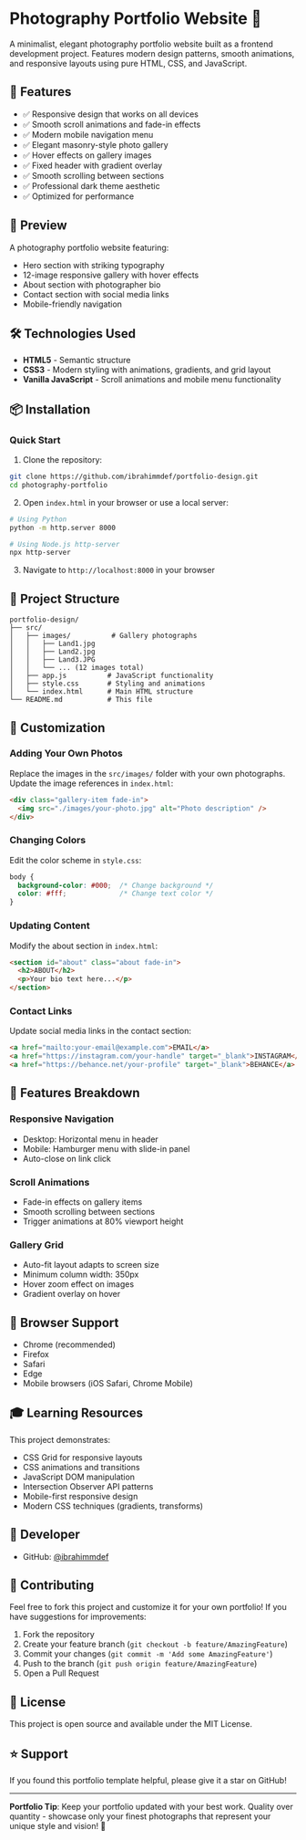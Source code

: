 # Photography Portfolio Website 📸

A minimalist, elegant photography portfolio website built as a frontend development project. Features modern design patterns, smooth animations, and responsive layouts using pure HTML, CSS, and JavaScript.

## 🚀 Features

- ✅ Responsive design that works on all devices
- ✅ Smooth scroll animations and fade-in effects
- ✅ Modern mobile navigation menu
- ✅ Elegant masonry-style photo gallery
- ✅ Hover effects on gallery images
- ✅ Fixed header with gradient overlay
- ✅ Smooth scrolling between sections
- ✅ Professional dark theme aesthetic
- ✅ Optimized for performance

## 📸 Preview

A photography portfolio website featuring:
- Hero section with striking typography
- 12-image responsive gallery with hover effects
- About section with photographer bio
- Contact section with social media links
- Mobile-friendly navigation

## 🛠️ Technologies Used

- **HTML5** - Semantic structure
- **CSS3** - Modern styling with animations, gradients, and grid layout
- **Vanilla JavaScript** - Scroll animations and mobile menu functionality

## 📦 Installation

### Quick Start

1. Clone the repository:
```bash
git clone https://github.com/ibrahimmdef/portfolio-design.git
cd photography-portfolio
```

2. Open `index.html` in your browser or use a local server:
```bash
# Using Python
python -m http.server 8000

# Using Node.js http-server
npx http-server
```

3. Navigate to `http://localhost:8000` in your browser

## 📁 Project Structure

```
portfolio-design/
├── src/
│   ├── images/          # Gallery photographs
│   │   ├── Land1.jpg
│   │   ├── Land2.jpg
│   │   ├── Land3.JPG
│   │   └── ... (12 images total)
│   ├── app.js          # JavaScript functionality
│   ├── style.css       # Styling and animations
│   └── index.html      # Main HTML structure
└── README.md           # This file
```

## 🎨 Customization

### Adding Your Own Photos

Replace the images in the `src/images/` folder with your own photographs. Update the image references in `index.html`:

```html
<div class="gallery-item fade-in">
  <img src="./images/your-photo.jpg" alt="Photo description" />
</div>
```

### Changing Colors

Edit the color scheme in `style.css`:

```css
body {
  background-color: #000;  /* Change background */
  color: #fff;             /* Change text color */
}
```

### Updating Content

Modify the about section in `index.html`:

```html
<section id="about" class="about fade-in">
  <h2>ABOUT</h2>
  <p>Your bio text here...</p>
</section>
```

### Contact Links

Update social media links in the contact section:

```html
<a href="mailto:your-email@example.com">EMAIL</a>
<a href="https://instagram.com/your-handle" target="_blank">INSTAGRAM</a>
<a href="https://behance.net/your-profile" target="_blank">BEHANCE</a>
```

## 🎯 Features Breakdown

### Responsive Navigation
- Desktop: Horizontal menu in header
- Mobile: Hamburger menu with slide-in panel
- Auto-close on link click

### Scroll Animations
- Fade-in effects on gallery items
- Smooth scrolling between sections
- Trigger animations at 80% viewport height

### Gallery Grid
- Auto-fit layout adapts to screen size
- Minimum column width: 350px
- Hover zoom effect on images
- Gradient overlay on hover

## 📱 Browser Support

- Chrome (recommended)
- Firefox
- Safari
- Edge
- Mobile browsers (iOS Safari, Chrome Mobile)

## 🎓 Learning Resources

This project demonstrates:
- CSS Grid for responsive layouts
- CSS animations and transitions
- JavaScript DOM manipulation
- Intersection Observer API patterns
- Mobile-first responsive design
- Modern CSS techniques (gradients, transforms)

## 👤 Developer

- GitHub: [@ibrahimmdef](https://github.com/ibrahimmdef)


## 🤝 Contributing

Feel free to fork this project and customize it for your own portfolio! If you have suggestions for improvements:

1. Fork the repository
2. Create your feature branch (`git checkout -b feature/AmazingFeature`)
3. Commit your changes (`git commit -m 'Add some AmazingFeature'`)
4. Push to the branch (`git push origin feature/AmazingFeature`)
5. Open a Pull Request

## 📄 License

This project is open source and available under the MIT License.

## ⭐ Support

If you found this portfolio template helpful, please give it a star on GitHub!

---

**Portfolio Tip**: Keep your portfolio updated with your best work. Quality over quantity - showcase only your finest photographs that represent your unique style and vision! 🌟
